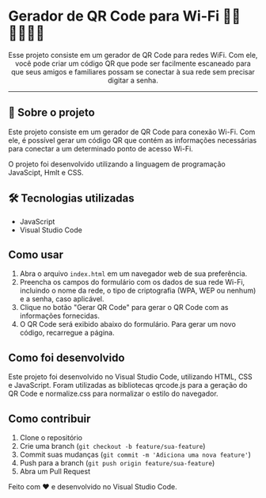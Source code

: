 # Gerador de QR Code para Wi-Fi 🤳🏻 👨🏽‍💻🔳

<p align="center">
    Esse projeto consiste em um gerador de QR Code para redes WiFi. Com ele, você pode criar um código QR que pode ser facilmente escaneado para que seus amigos e familiares possam se conectar à sua rede sem precisar digitar a senha.
</p>

---

## 📖 Sobre o projeto

Este projeto consiste em um gerador de QR Code para conexão Wi-Fi. Com ele, é possível gerar um código QR que contém as informações necessárias para conectar a um determinado ponto de acesso Wi-Fi.

O projeto foi desenvolvido utilizando a linguagem de programação JavaScipt, Hmlt e CSS.


## 🛠️ Tecnologias utilizadas

- JavaScript
- Visual Studio Code

## Como usar

1. Abra o arquivo `index.html` em um navegador web de sua preferência.
2. Preencha os campos do formulário com os dados de sua rede Wi-Fi, incluindo o nome da rede, o tipo de criptografia (WPA, WEP ou nenhum) e a senha, caso aplicável.
3. Clique no botão "Gerar QR Code" para gerar o QR Code com as informações fornecidas.
4. O QR Code será exibido abaixo do formulário. Para gerar um novo código, recarregue a página.

## Como foi desenvolvido

Este projeto foi desenvolvido no Visual Studio Code, utilizando HTML, CSS e JavaScript. Foram utilizadas as bibliotecas qrcode.js para a geração do QR Code e normalize.css para normalizar o estilo do navegador.

## Como contribuir

1. Clone o repositório
2. Crie uma branch (`git checkout -b feature/sua-feature`)
3. Commit suas mudanças (`git commit -m 'Adiciona uma nova feature'`)
4. Push para a branch (`git push origin feature/sua-feature`)
5. Abra um Pull Request


Feito com ❤️ e desenvolvido no Visual Studio Code.


